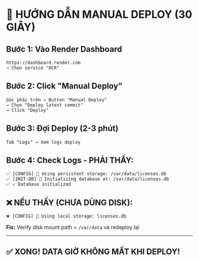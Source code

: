 # 🚀 HƯỚNG DẪN MANUAL DEPLOY (30 GIÂY)

## Bước 1: Vào Render Dashboard
```
https://dashboard.render.com
→ Chọn service "OCR" 
```

## Bước 2: Click "Manual Deploy"
```
Góc phải trên → Button "Manual Deploy"
→ Chọn "Deploy latest commit"
→ Click "Deploy"
```

## Bước 3: Đợi Deploy (2-3 phút)
```
Tab "Logs" → Xem logs deploy
```

## Bước 4: Check Logs - PHẢI THẤY:
```
✅ [CONFIG] 💾 Using persistent storage: /var/data/licenses.db
✅ [INIT-DB] 🔧 Initializing database at: /var/data/licenses.db
✅ ✓ Database initialized
```

## ❌ NẾU THẤY (CHƯA DÙNG DISK):
```
❌ [CONFIG] 📁 Using local storage: licenses.db
```

**Fix:** Verify disk mount path = `/var/data` và redeploy lại

---

## ✅ XONG! DATA GIỜ KHÔNG MẤT KHI DEPLOY!

